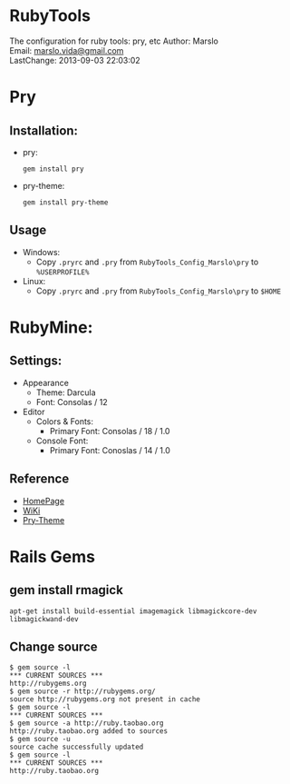 RubyTools
=========

The configuration for ruby tools: pry, etc
       Author: Marslo  
        Email: marslo.vida@gmail.com  
   LastChange: 2013-09-03 22:03:02  

# Pry
## Installation:
- pry:
       <pre><code>gem install pry</code></pre>
- pry-theme:
       <pre><code>gem install pry-theme</code></pre>

## Usage
- Windows:
    - Copy `.pryrc` and `.pry` from `RubyTools_Config_Marslo\pry` to `%USERPROFILE%`
- Linux:
    - Copy `.pryrc` and `.pry` from `RubyTools_Config_Marslo\pry` to `$HOME`

# RubyMine:
## Settings:
- Appearance
    - Theme: Darcula
    - Font: Consolas / 12
- Editor
    - Colors & Fonts:
        - Primary Font: Consolas / 18 / 1.0
    - Console Font:
        - Primary Font: Conoslas / 14 / 1.0

## Reference
- [HomePage](https://github.com/pry/pry)
- [WiKi](https://github.com/pry/pry/wiki)
- [Pry-Theme](https://github.com/kyrylo/pry-theme)

# Rails Gems
## gem install rmagick
<pre><code>apt-get install build-essential imagemagick libmagickcore-dev libmagickwand-dev</code></pre>

## Change source

    $ gem source -l
    *** CURRENT SOURCES ***
    http://rubygems.org
    $ gem source -r http://rubygems.org/
    source http://rubygems.org not present in cache
    $ gem source -l
    *** CURRENT SOURCES ***
    $ gem source -a http://ruby.taobao.org
    http://ruby.taobao.org added to sources
    $ gem source -u
    source cache successfully updated
    $ gem source -l
    *** CURRENT SOURCES ***
    http://ruby.taobao.org

